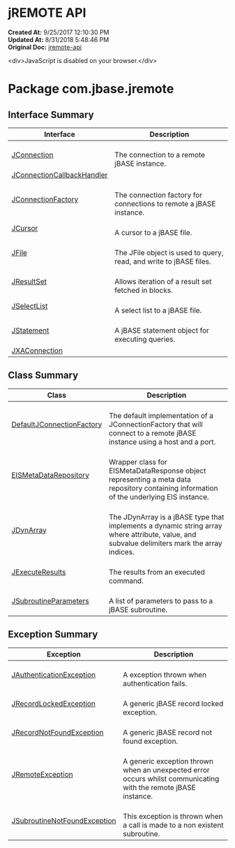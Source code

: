 # jREMOTE API

**Created At:** 9/25/2017 12:10:30 PM  
**Updated At:** 8/31/2018 5:48:46 PM  
**Original Doc:** [jremote-api](https://docs.jbase.com/30312-jagent/jremote-api)  

&lt;div&gt;JavaScript is disabled on your browser.&lt;/div&gt;




# Package com.jbase.jremote

## Interface Summary

| Interface<br> | Description<br> |
| --- | --- |
| [JConnection](/39248-jremote/com_jbase_jremote_JConnection "interface in com.jbase.jremote")<br> | <br>The connection to a remote jBASE instance.<br> |
| [JConnectionCallbackHandler](/39248-jremote/com_jbase_jremote_JConnectionCallbackHandler "interface in com.jbase.jremote")<br> |  <br> |
| [JConnectionFactory](/39248-jremote/com_jbase_jremote_JConnectionFactory "interface in com.jbase.jremote")<br> | <br>The connection factory for connections to remote a jBASE instance.<br> |
| [JCursor](/39248-jremote/com_jbase_jremote_JCursor "interface in com.jbase.jremote")<br> | <br>A cursor to a jBASE file.<br> |
| [JFile](/39248-jremote/com_jbase_jremote_JFile "interface in com.jbase.jremote")<br> | <br>The JFile object is used to query, read, and write to jBASE files.<br> |
| [JResultSet](/39248-jremote/com_jbase_jremote_JResultSet "interface in com.jbase.jremote")<br> | <br>Allows iteration of a result set fetched in blocks.<br> |
| [JSelectList](/39248-jremote/com_jbase_jremote_JSelectList "interface in com.jbase.jremote")<br> | <br>A select list to a jBASE file.<br> |
| [JStatement](/39248-jremote/com_jbase_jremote_JStatement "interface in com.jbase.jremote")<br> | <br>A jBASE statement object for executing queries.<br> |
| [JXAConnection](/39248-jremote/com_jbase_jremote_JXAConnection "interface in com.jbase.jremote")<br> |  <br> |



## Class Summary 

| Class<br> | Description<br> |
| --- | --- |
| [DefaultJConnectionFactory](/39248-jremote/com_jbase_jremote_defaultjconnectionfactory "class in com.jbase.jremote")<br> | <br>The default implementation of a JConnectionFactory that will connect to a remote jBASE instance using a host and a port.<br> |
| [EISMetaDataRepository](/39248-jremote/com_jbase_jremote_EISMetaDataRepository "class in com.jbase.jremote")<br> | <br>Wrapper class for EISMetaDataResponse object representing a meta data repository containing information of the underlying EIS instance.<br> |
| [JDynArray](/39248-jremote/com_jbase_jremote_JDynArray "class in com.jbase.jremote")<br> | <br>The JDynArray is a jBASE type that implements a dynamic string array where attribute, value, and subvalue delimiters mark the array indices.<br> |
| [JExecuteResults](/39248-jremote/com_jbase_jremote_JExecuteResults "class in com.jbase.jremote")<br> | <br>The results from an executed command.<br> |
| [JSubroutineParameters](/39248-jremote/com_jbase_jremote_JSubroutineParameters "class in com.jbase.jremote")<br> | <br>A list of parameters to pass to a jBASE subroutine.<br> |



## Exception Summary 

| Exception<br> | Description<br> |
| --- | --- |
| [JAuthenticationException](/39248-jremote/com_jbase_jremote_JAuthenticationException "class in com.jbase.jremote")<br> | <br>A exception thrown when authentication fails.<br> |
| [JRecordLockedException](/39248-jremote/com_jbase_jremote_JRecordLockedException "class in com.jbase.jremote")<br> | <br>A generic jBASE record locked exception.<br> |
| [JRecordNotFoundException](/39248-jremote/com_jbase_jremote_JRecordNotFoundException "class in com.jbase.jremote")<br> | <br>A generic jBASE record not found exception.<br> |
| [JRemoteException](/39248-jremote/com_jbase_jremote_JRemoteException "class in com.jbase.jremote")<br> | <br>A generic exception thrown when an unexpected error occurs whilst communicating with the remote jBASE instance.<br> |
| [JSubroutineNotFoundException](/39248-jremote/com_jbase_jremote_JSubroutineNotFoundException "class in com.jbase.jremote")<br> | <br>This exception is thrown when a call is made to a non existent subroutine.<br> |




